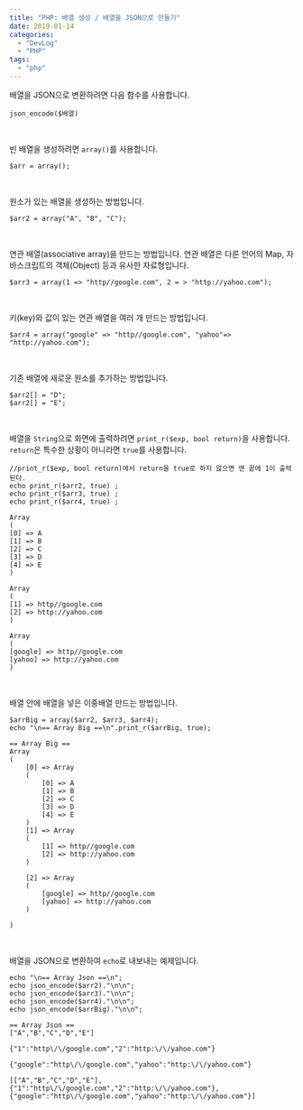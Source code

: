 ```yaml
---
title: "PHP: 배열 생성 / 배열을 JSON으로 만들기"
date: 2019-01-14
categories: 
  - "DevLog"
  - "PHP"
tags: 
  - "php"
---
```


배열을 JSON으로 변환하려면 다음 함수를 사용합니다.

```
json_encode($배열)
```

 

빈 배열을 생성하려면 `array()`를 사용합니다.

```
$arr = array();

```

 

원소가 있는 배열을 생성하는 방법입니다.

```
$arr2 = array("A", "B", "C");

```

 

연관 배열(associative array)을 만드는 방법입니다. 연관 배열은 다른 언어의 Map, 자바스크립트의 객체(Object) 등과 유사한 자료형입니다.

```
$arr3 = array(1 => "http//google.com", 2 = > "http://yahoo.com");

```

 

키(key)와 값이 있는 연관 배열을 여러 개 만드는 방법입니다.

```
$arr4 = array("google" => "http//google.com", "yahoo"=> "http://yahoo.com");

```

 

기존 배열에 새로운 원소를 추가하는 방법입니다.

```
$arr2[] = "D";
$arr2[] = "E";

```

 

배열을 `String`으로 화면에 출력하려면 `print_r($exp, bool return)`을 사용합니다. `return`은 특수한 상황이 아니라면 `true`를 사용합니다.

```
//print_r($exp, bool return)에서 return을 true로 하지 않으면 맨 끝에 1이 출력된다.
echo print_r($arr2, true) ;
echo print_r($arr3, true) ;
echo print_r($arr4, true) ;

```

```
Array
(
[0] => A
[1] => B
[2] => C
[3] => D
[4] => E
)

```

```
Array
(
[1] => http//google.com
[2] => http://yahoo.com
)

```

```
Array
(
[google] => http//google.com
[yahoo] => http://yahoo.com
)

```

 

배열 안에 배열을 넣은 이중배열 만드는 방법입니다.

```
$arrBig = array($arr2, $arr3, $arr4);
echo "\n== Array Big ==\n".print_r($arrBig, true);

```

```
== Array Big ==
Array
(
	[0] => Array
	(
		[0] => A
		[1] => B
		[2] => C
		[3] => D
		[4] => E
	)
	[1] => Array
	(
		[1] => http//google.com
		[2] => http://yahoo.com
	)

	[2] => Array
	(
		[google] => http//google.com
		[yahoo] => http://yahoo.com
	)

)

```

 

배열을 JSON으로 변환하여 `echo`로 내보내는 예제입니다.

```
echo "\n== Array Json ==\n";
echo json_encode($arr2)."\n\n";
echo json_encode($arr3)."\n\n";
echo json_encode($arr4)."\n\n";
echo json_encode($arrBig)."\n\n";

```

```
== Array Json ==
["A","B","C","D","E"]

{"1":"http\/\/google.com","2":"http:\/\/yahoo.com"}

{"google":"http\/\/google.com","yahoo":"http:\/\/yahoo.com"}

[["A","B","C","D","E"],{"1":"http\/\/google.com","2":"http:\/\/yahoo.com"},{"google":"http\/\/google.com","yahoo":"http:\/\/yahoo.com"}]
```

